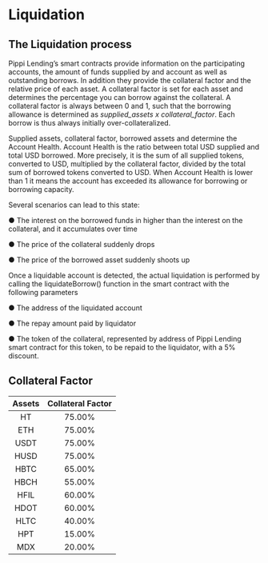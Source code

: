 # Liquidation

## The Liquidation process

Pippi Lending’s smart contracts provide information on the participating accounts, the amount of funds supplied by and account as well as outstanding borrows. In addition they provide the collateral factor and the relative price of each asset. A collateral factor is set for each asset and determines the percentage you can borrow against the collateral. A collateral factor is always between 0 and 1, such that the borrowing allowance is determined as _supplied\_assets x collateral\_factor_. Each borrow is thus always initially over-collateralized.

Supplied assets, collateral factor, borrowed assets and determine the Account Health. Account Health is the ratio between total USD supplied and total USD borrowed. More precisely, it is the sum of all supplied tokens, converted to USD, multiplied by the collateral factor, divided by the total sum of borrowed tokens converted to USD. When Account Health is lower than 1 it means the account has exceeded its allowance for borrowing or borrowing capacity.

Several scenarios can lead to this state: 

● The interest on the borrowed funds in higher than the interest on the collateral, and it accumulates over time

● The price of the collateral suddenly drops 

● The price of the borrowed asset suddenly shoots up

Once a liquidable account is detected, the actual liquidation is performed by calling the liquidateBorrow\(\) function in the smart contract with the following parameters 

● The address of the liquidated account 

● The repay amount paid by liquidator 

● The token of the collateral, represented by address of Pippi Lending smart contract for this token, to be repaid to the liquidator, with a 5% discount.



## Collateral Factor



| Assets | Collateral Factor |
| :---: | :---: |
| HT | 75.00%  |
| ETH | 75.00%  |
| USDT | 75.00%  |
| HUSD | 75.00%  |
| HBTC | 65.00%  |
| HBCH | 55.00%  |
| HFIL | 60.00%  |
| HDOT | 60.00%  |
| HLTC | 40.00%  |
| HPT | 15.00%  |
| MDX | 20.00%  |

